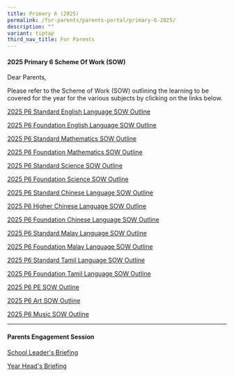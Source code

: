 ```yaml
---
title: Primary 6 (2025)
permalink: /for-parents/parents-portal/primary-6-2025/
description: ""
variant: tiptap
third_nav_title: For Parents
---
```

<h4><strong>2025 Primary 6 Scheme Of Work (SOW)</strong></h4>
<p>Dear Parents,</p>
<p>Please refer to the Scheme of Work (SOW) outlining the learning to be
covered for the year for the various subjects by clicking on the links
below.</p>
<p><a href="/files/2025 P6 SOW/P6_Standard_EL_2025_SOW_Outline.pdf" rel="noopener noreferrer nofollow" target="_blank">2025 P6 Standard English Language SOW Outline</a>
</p>
<p><a href="/files/2025 P6 SOW/P6_Foundation_EL_2025_SOW_Outline.pdf" rel="noopener noreferrer nofollow" target="_blank">2025 P6 Foundation English Language SOW Outline</a>
</p>
<p><a href="/files/2025 P6 SOW/P6_Standard_MA_2025_SOW_Outline.pdf" rel="noopener noreferrer nofollow" target="_blank">2025 P6 Standard Mathematics SOW Outline</a>
</p>
<p><a href="/files/2025 P6 SOW/P6_Foundation_MA_2025_SOW_Outline.pdf" rel="noopener noreferrer nofollow" target="_blank">2025 P6 Foundation Mathematics SOW Outline</a>
</p>
<p><a href="/files/2025 P6 SOW/P6_Standard_SCI_2025_SOW_Outline.pdf" rel="noopener noreferrer nofollow" target="_blank">2025 P6 Standard Science SOW Outline</a>
</p>
<p><a href="/files/2025 P6 SOW/P6_Foundation_SCI_2025_SOW_Outline.pdf" rel="noopener noreferrer nofollow" target="_blank">2025 P6 Foundation Science SOW Outline</a>
</p>
<p><a href="/files/2025 P6 SOW/P6_CL_2025_SOW_Outline.pdf" rel="noopener noreferrer nofollow" target="_blank">2025 P6 Standard Chinese Language SOW Outline</a>
</p>
<p><a href="/files/2025 P6 SOW/P6_Higher_CL_2025_SOW_Outline.pdf" rel="noopener noreferrer nofollow" target="_blank">2025 P6 Higher Chinese Language SOW Outline</a>
</p>
<p><a href="/files/2025 P6 SOW/P6_Foundation_CL_2025_SOW_Outline.pdf" rel="noopener noreferrer nofollow" target="_blank">2025 P6 Foundation Chinese Language SOW Outline</a>
</p>
<p><a href="/files/2025 P6 SOW/P6_ML_2025_SOW_Outline.pdf" rel="noopener noreferrer nofollow" target="_blank">2025 P6 Standard Malay Language SOW Outline</a>
</p>
<p><a href="/files/2025 P6 SOW/P6_Foundation_ML_2025_SOW_Outline.pdf" rel="noopener noreferrer nofollow" target="_blank">2025 P6 Foundation Malay Language SOW Outline</a>
</p>
<p><a href="/files/2025 P6 SOW/P6_TL_2025_SOW_Outline.pdf" rel="noopener noreferrer nofollow" target="_blank">2025 P6 Standard Tamil Language SOW Outline</a>
</p>
<p><a href="/files/2025 P6 SOW/P6_Foundation_TL_2025_SOW_Outline.pdf" rel="noopener noreferrer nofollow" target="_blank">2025 P6 Foundation Tamil Language SOW Outline</a>
</p>
<p><a href="/files/2025 P6 SOW/P6_PE_2025_SOW_Outline.pdf" rel="noopener noreferrer nofollow" target="_blank">2025 P6 PE SOW Outline</a>
</p>
<p><a href="/files/2025 P6 SOW/P6_Art_2025_SOW_Outline.pdf" rel="noopener noreferrer nofollow" target="_blank">2025 P6 Art SOW Outline</a>
</p>
<p><a href="/files/2025 P6 SOW/P6_Music_2025_SOW_Outline.pdf" rel="noopener noreferrer nofollow" target="_blank">2025 P6 Music SOW Outline</a>
</p>
<hr>
<h4><strong>Parents Engagement Session</strong></h4>
<p><a href="/files/Parents Engagement Sessions/2025_P6_Meet_the_Parent__SL_Segment_.pdf" rel="noopener noreferrer nofollow" target="_blank">School Leader's Briefing</a>
</p>
<p><a href="/files/Parents Engagement Sessions/P6_Parents_Engagement_2025__YH_segment_.pdf" rel="noopener noreferrer nofollow" target="_blank">Year Head's Briefing</a>
</p>
<p></p>